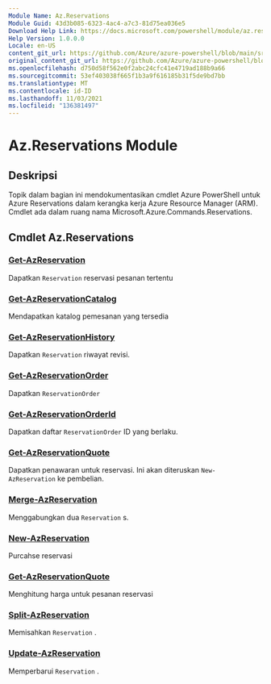 ```yaml
---
Module Name: Az.Reservations
Module Guid: 43d3b085-6323-4ac4-a7c3-81d75ea036e5
Download Help Link: https://docs.microsoft.com/powershell/module/az.reservations
Help Version: 1.0.0.0
Locale: en-US
content_git_url: https://github.com/Azure/azure-powershell/blob/main/src/Reservations/Reservations/help/Az.Reservations.md
original_content_git_url: https://github.com/Azure/azure-powershell/blob/main/src/Reservations/Reservations/help/Az.Reservations.md
ms.openlocfilehash: d750d58f562e0f2abc24cfc41e4719ad188b9a66
ms.sourcegitcommit: 53ef403038f665f1b3a9f616185b31f5de9bd7bb
ms.translationtype: MT
ms.contentlocale: id-ID
ms.lasthandoff: 11/03/2021
ms.locfileid: "136381497"
---
```

# Az.Reservations Module
## Deskripsi
Topik dalam bagian ini mendokumentasikan cmdlet Azure PowerShell untuk Azure Reservations dalam kerangka kerja Azure Resource Manager (ARM). Cmdlet ada dalam ruang nama Microsoft.Azure.Commands.Reservations.

## Cmdlet Az.Reservations
### [Get-AzReservation](Get-AzReservation.md)
Dapatkan `Reservation` reservasi pesanan tertentu

### [Get-AzReservationCatalog](Get-AzReservationCatalog.md)
Mendapatkan katalog pemesanan yang tersedia

### [Get-AzReservationHistory](Get-AzReservationHistory.md)
Dapatkan `Reservation` riwayat revisi.

### [Get-AzReservationOrder](Get-AzReservationOrder.md)
Dapatkan `ReservationOrder`

### [Get-AzReservationOrderId](Get-AzReservationOrderId.md)
Dapatkan daftar `ReservationOrder` ID yang berlaku.

### [Get-AzReservationQuote](Get-AzReservationQuote.md)
Dapatkan penawaran untuk reservasi. Ini akan diteruskan `New-AzReservation` ke pembelian.

### [Merge-AzReservation](Merge-AzReservation.md)
Menggabungkan dua `Reservation` s.

### [New-AzReservation](New-AzReservation.md)
Purcahse reservasi

### [Get-AzReservationQuote](Get-AzReservationQuote.md)
Menghitung harga untuk pesanan reservasi

### [Split-AzReservation](Split-AzReservation.md)
Memisahkan `Reservation` .

### [Update-AzReservation](Update-AzReservation.md)
Memperbarui `Reservation` .

